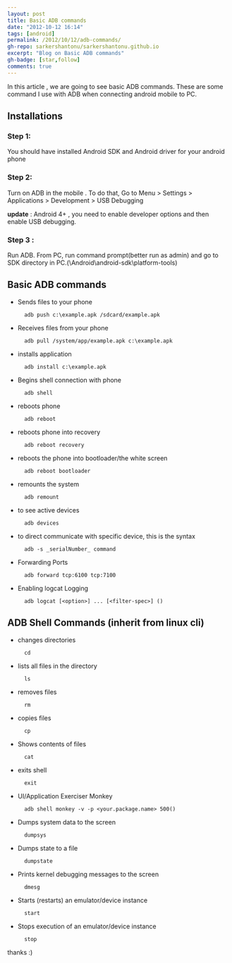 ```yaml
---
layout: post
title: Basic ADB commands
date: "2012-10-12 16:14"
tags: [android]
permalink: /2012/10/12/adb-commands/
gh-repo: sarkershantonu/sarkershantonu.github.io
excerpt: "Blog on Basic ADB commands"
gh-badge: [star,follow]
comments: true
---
```

In this article , we are going to see basic ADB commands. These are some command I use with ADB when connecting android mobile to PC.

## Installations
### Step 1: 
You should have installed Android SDK and Android driver for your android phone
### Step 2: 
Turn on ADB in the mobile . To do that, Go to Menu > Settings > Applications > Development > USB Debugging

**update** : Android 4+ , you need to enable developer options and then enable USB debugging. 

### Step 3 : 
Run ADB. From PC, run command prompt(better run as admin) and go to SDK directory in PC.(\Android\android-sdk\platform-tools)

## Basic ADB commands
- Sends files to your phone

        adb push c:\example.apk /sdcard/example.apk
- Receives files from your phone
        
        adb pull /system/app/example.apk c:\example.apk
- installs application
        
        adb install c:\example.apk
- Begins shell connection with phone

        adb shell
- reboots phone 
        
        adb reboot
- reboots phone into recovery

        adb reboot recovery
- reboots the phone into bootloader/the white screen
        
        adb reboot bootloader
- remounts the system

        adb remount
- to see active devices

        adb devices
- to direct communicate with specific device, this is the syntax

        adb -s _serialNumber_ command
- Forwarding Ports

        adb forward tcp:6100 tcp:7100
- Enabling logcat Logging        
        
        adb logcat [<option>] ... [<filter-spec>] ()

## ADB Shell Commands (inherit from linux cli)
- changes directories

        cd
- lists all files in the directory

        ls
- removes files

        rm
- copies files

        cp
- Shows contents of files

        cat
- exits shell

        exit
- UI/Application Exerciser Monkey
        
        adb shell monkey -v -p <your.package.name> 500()
- Dumps system data to the screen
        
        dumpsys
- Dumps state to a file
        
        dumpstate
- Prints kernel debugging messages to the screen
    
        dmesg 
- Starts (restarts) an emulator/device instance

        start
- Stops execution of an emulator/device instance

        stop

thanks :) 